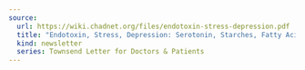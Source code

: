 ```yaml
---
source:
  url: https://wiki.chadnet.org/files/endotoxin-stress-depression.pdf
  title: "Endotoxin, Stress, Depression: Serotonin, Starches, Fatty Acids, and Antidotes"
  kind: newsletter
  series: Townsend Letter for Doctors & Patients
---
```

